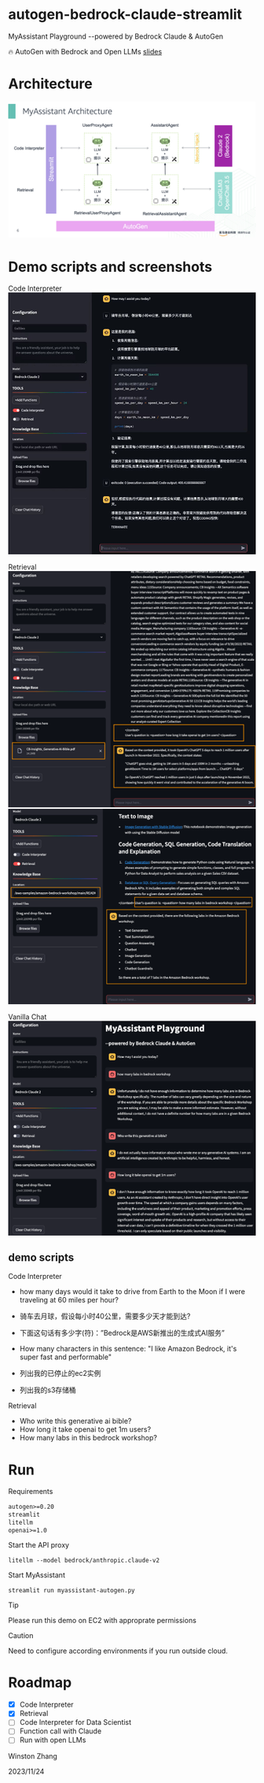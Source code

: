 # autogen-bedrock-claude-streamlit
MyAssistant Playground --powered by Bedrock Claude &amp; AutoGen

:fire: AutoGen with Bedrock and Open LLMs [slides](assets/AutoGen%20with%20Bedrock%20and%20Open%20LLMs.pptx)

# Architecture
![](assets/arch.png)

# Demo scripts and screenshots
Code Interpreter
![Code Interpreter](assets/demo-1.jpg)

Retrieval
![Retrieval](assets/retrieval.png)
![Retrieval-url](assets/retrieval-url.png)

Vanilla Chat
![Vanilla](assets/vanilla-chat.png)

## demo scripts
Code Interpreter
- how many days would it take to drive from Earth to the Moon if I were traveling at 60 miles per hour?
- 骑车去月球，假设每小时40公里，需要多少天才能到达?

- 下面这句话有多少字(符)：”Bedrock是AWS新推出的生成式AI服务”
- How many characters in this sentence: "I like Amazon Bedrock, it's super fast and performable"

- 列出我的已停止的ec2实例
- 列出我的s3存储桶

Retrieval
- Who write this generative ai bible? 
- How long it take openai to get 1m users? 
- How many labs in this bedrock workshop?

# Run
Requirements
```
autogen>=0.20
streamlit
litellm
openai>=1.0
```

Start the API proxy
```
litellm --model bedrock/anthropic.claude-v2
```

Start MyAssistant
```
streamlit run myassistant-autogen.py
```

> [!TIP]
> Please run this demo on EC2 with approprate permissions

> [!CAUTION]
> Need to configure according environments if you run outside cloud.

# Roadmap
- [x] Code Interpreter
- [x] Retrieval
- [ ] Code Interpreter for Data Scientist
- [ ] Function call with Claude
- [ ] Run with open LLMs

Winston Zhang

2023/11/24